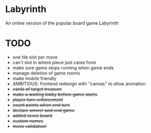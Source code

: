# Labyrinth
An online version of the popular board game Labyrinth

# TODO
- one tile slot per move
- can't slot in where piece just came from
- make sure game stops running when game ends
- manage deletion of game rooms
- make mobile friendly
- AMBITIOUS: frontend redesign with "canvas" to allow animation
- ~~cards of target treasure~~
- ~~make a waiting lobby before game starts~~
- ~~player turn enforcement~~
- ~~count points when end turn~~ 
- ~~declare winner and end game~~
- ~~added score board~~
- ~~custom names~~
- ~~move validation!~~
